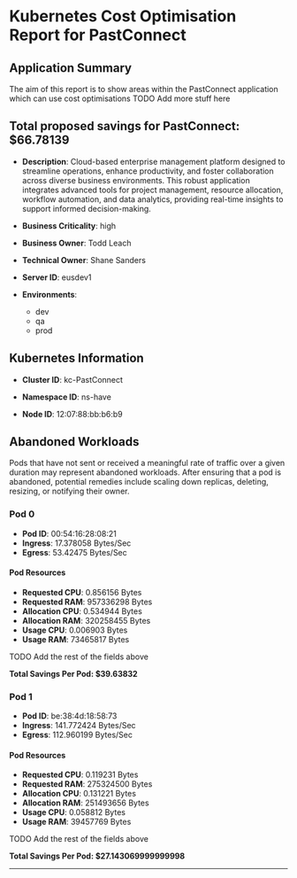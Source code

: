 # Kubernetes Cost Optimisation Report for PastConnect

## Application Summary

The aim of this report is to show areas within the PastConnect application which can use cost optimisations 
 TODO Add more stuff here

## Total proposed savings for PastConnect: $66.78139

- **Description**: Cloud-based enterprise management platform designed to streamline operations, enhance productivity, and foster collaboration across diverse business environments. This robust application integrates advanced tools for project management, resource allocation, workflow automation, and data analytics, providing real-time insights to support informed decision-making.

- **Business Criticality**: high

- **Business Owner**: Todd Leach

- **Technical Owner**: Shane Sanders

- **Server ID**: eusdev1

- **Environments**: 
	 - dev
	- qa
	- prod

## Kubernetes Information
- **Cluster ID**: kc-PastConnect

- **Namespace ID**: ns-have

- **Node ID**: 12:07:88:bb:b6:b9

## Abandoned Workloads
Pods that have not sent or received a meaningful rate of traffic over a given duration may represent abandoned workloads. After ensuring that a pod is abandoned, potential remedies include scaling down replicas, deleting, resizing, or notifying their owner.

### Pod 0
- **Pod ID**: 00:54:16:28:08:21
- **Ingress**: 17.378058 Bytes/Sec
- **Egress**: 53.42475 Bytes/Sec
#### Pod Resources
- **Requested CPU**: 0.856156 Bytes
- **Requested RAM**: 957336298 Bytes
- **Allocation CPU**: 0.534944 Bytes
- **Allocation RAM**: 320258455 Bytes
- **Usage CPU**: 0.006903 Bytes
- **Usage RAM**: 73465817 Bytes




 TODO Add the rest of the fields above


**Total Savings Per Pod: $39.63832**

### Pod 1
- **Pod ID**: be:38:4d:18:58:73
- **Ingress**: 141.772424 Bytes/Sec
- **Egress**: 112.960199 Bytes/Sec
#### Pod Resources
- **Requested CPU**: 0.119231 Bytes
- **Requested RAM**: 275324500 Bytes
- **Allocation CPU**: 0.131221 Bytes
- **Allocation RAM**: 251493656 Bytes
- **Usage CPU**: 0.058812 Bytes
- **Usage RAM**: 39457769 Bytes




 TODO Add the rest of the fields above


**Total Savings Per Pod: $27.143069999999998**


---
